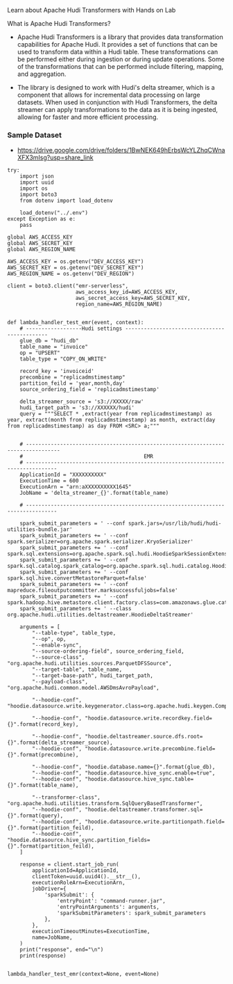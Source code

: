 Learn about Apache Hudi Transformers with Hands on Lab

What is Apache Hudi Transformers?

* Apache Hudi Transformers is a library that provides data transformation capabilities for Apache Hudi. It provides a set of functions that can be used to transform data within a Hudi table. These transformations can be performed either during ingestion or during update operations. Some of the transformations that can be performed include filtering, mapping, and aggregation.

* The library is designed to work with Hudi's delta streamer, which is a component that allows for incremental data processing on large datasets. When used in conjunction with Hudi Transformers, the delta streamer can apply transformations to the data as it is being ingested, allowing for faster and more efficient processing.

### Sample Dataset
* https://drive.google.com/drive/folders/1BwNEK649hErbsWcYLZhqCWnaXFX3mIsg?usp=share_link
```
try:
    import json
    import uuid
    import os
    import boto3
    from dotenv import load_dotenv

    load_dotenv("../.env")
except Exception as e:
    pass

global AWS_ACCESS_KEY
global AWS_SECRET_KEY
global AWS_REGION_NAME

AWS_ACCESS_KEY = os.getenv("DEV_ACCESS_KEY")
AWS_SECRET_KEY = os.getenv("DEV_SECRET_KEY")
AWS_REGION_NAME = os.getenv("DEV_REGION")

client = boto3.client("emr-serverless",
                      aws_access_key_id=AWS_ACCESS_KEY,
                      aws_secret_access_key=AWS_SECRET_KEY,
                      region_name=AWS_REGION_NAME)


def lambda_handler_test_emr(event, context):
    # ------------------Hudi settings ---------------------------------------------
    glue_db = "hudi_db"
    table_name = "invoice"
    op = "UPSERT"
    table_type = "COPY_ON_WRITE"

    record_key = 'invoiceid'
    precombine = "replicadmstimestamp"
    partition_feild = 'year,month,day'
    source_ordering_field = 'replicadmstimestamp'

    delta_streamer_source = 's3://XXXXX/raw'
    hudi_target_path = 's3://XXXXXX/hudi'
    query = """SELECT * ,extract(year from replicadmstimestamp) as year, extract(month from replicadmstimestamp) as month, extract(day from replicadmstimestamp) as day FROM <SRC> a;"""


    # ---------------------------------------------------------------------------------
    #                                       EMR
    # --------------------------------------------------------------------------------
    ApplicationId = "XXXXXXXXXX"
    ExecutionTime = 600
    ExecutionArn = "arn:aXXXXXXXXXX1645"
    JobName = 'delta_streamer_{}'.format(table_name)

    # --------------------------------------------------------------------------------

    spark_submit_parameters = ' --conf spark.jars=/usr/lib/hudi/hudi-utilities-bundle.jar'
    spark_submit_parameters += ' --conf spark.serializer=org.apache.spark.serializer.KryoSerializer'
    spark_submit_parameters += ' --conf spark.sql.extensions=org.apache.spark.sql.hudi.HoodieSparkSessionExtension'
    spark_submit_parameters += ' --conf spark.sql.catalog.spark_catalog=org.apache.spark.sql.hudi.catalog.HoodieCatalog'
    spark_submit_parameters += ' --conf spark.sql.hive.convertMetastoreParquet=false'
    spark_submit_parameters += ' --conf mapreduce.fileoutputcommitter.marksuccessfuljobs=false'
    spark_submit_parameters += ' --conf spark.hadoop.hive.metastore.client.factory.class=com.amazonaws.glue.catalog.metastore.AWSGlueDataCatalogHiveClientFactory'
    spark_submit_parameters += ' --class org.apache.hudi.utilities.deltastreamer.HoodieDeltaStreamer'

    arguments = [
        "--table-type", table_type,
        "--op", op,
        "--enable-sync",
        "--source-ordering-field", source_ordering_field,
        "--source-class", "org.apache.hudi.utilities.sources.ParquetDFSSource",
        "--target-table", table_name,
        "--target-base-path", hudi_target_path,
        "--payload-class", "org.apache.hudi.common.model.AWSDmsAvroPayload",

        "--hoodie-conf", "hoodie.datasource.write.keygenerator.class=org.apache.hudi.keygen.ComplexKeyGenerator",

        "--hoodie-conf", "hoodie.datasource.write.recordkey.field={}".format(record_key),

        "--hoodie-conf", "hoodie.deltastreamer.source.dfs.root={}".format(delta_streamer_source),
        "--hoodie-conf", "hoodie.datasource.write.precombine.field={}".format(precombine),

        "--hoodie-conf", "hoodie.database.name={}".format(glue_db),
        "--hoodie-conf", "hoodie.datasource.hive_sync.enable=true",
        "--hoodie-conf", "hoodie.datasource.hive_sync.table={}".format(table_name),

        "--transformer-class", "org.apache.hudi.utilities.transform.SqlQueryBasedTransformer",
        "--hoodie-conf", "hoodie.deltastreamer.transformer.sql={}".format(query),
        "--hoodie-conf", "hoodie.datasource.write.partitionpath.field={}".format(partition_feild),
        "--hoodie-conf", "hoodie.datasource.hive_sync.partition_fields={}".format(partition_feild),
    ]

    response = client.start_job_run(
        applicationId=ApplicationId,
        clientToken=uuid.uuid4().__str__(),
        executionRoleArn=ExecutionArn,
        jobDriver={
            'sparkSubmit': {
                'entryPoint': "command-runner.jar",
                'entryPointArguments': arguments,
                'sparkSubmitParameters': spark_submit_parameters
            },
        },
        executionTimeoutMinutes=ExecutionTime,
        name=JobName,
    )
    print("response", end="\n")
    print(response)


lambda_handler_test_emr(context=None, event=None)

```
